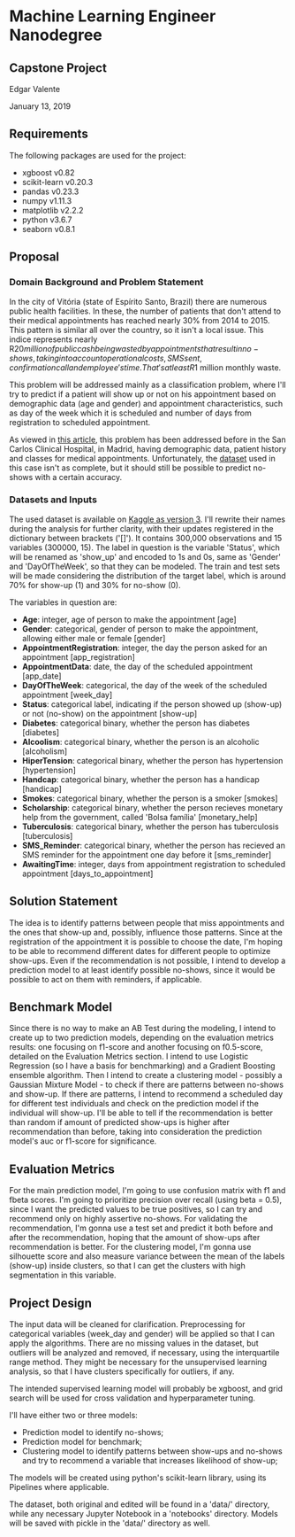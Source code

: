 # Machine Learning Engineer Nanodegree
## Capstone Project

Edgar Valente

January 13, 2019

## Requirements
The following packages are used for the project:
 - xgboost v0.82
 - scikit-learn v0.20.3
 - pandas v0.23.3
 - numpy v1.11.3
 - matplotlib v2.2.2
 - python v3.6.7
 - seaborn v0.8.1

## Proposal

### Domain Background and Problem Statement
In the city of Vitória (state of Espírito Santo, Brazil) there are numerous public health facilities. In these, the number of patients that don't attend to their medical appointments has reached nearly 30% from 2014 to 2015. This pattern is similar all over the country, so it isn't a local issue. This indice represents nearly R$20 million of public cash being wasted by appointments that result in no-shows, taking into account operational costs, SMS sent, confirmation call and employee's time. That's at least R$1 million monthly waste. 

This problem will be addressed mainly as a classification problem, where I'll try to predict if a patient will show up or not on his appointment based on demographic data (age and gender) and appointment characteristics, such as day of the week which it is scheduled and number of days from registration to scheduled appointment. 

As viewed in [this article](https://www.ijimai.org/journal/node/1623), this problem has been addressed before in the San Carlos Clinical Hospital, in Madrid, having demographic data, patient history and classes for medical appointments. Unfortunately, the [dataset](https://www.kaggle.com/joniarroba/noshowappointments/version/3) used in this case isn't as complete, but it should still be possible to predict no-shows with a certain accuracy. 

### Datasets and Inputs
The used dataset is available on [Kaggle as version 3](https://www.kaggle.com/joniarroba/noshowappointments/version/3).
I'll rewrite their names during the analysis for further clarity, with their updates registered in the dictionary between brackets ('[]'). It contains 300,000 observations and 15 variables (300000, 15). The label in question is the variable 'Status', which will be renamed as 'show_up' and encoded to 1s and 0s, same as 'Gender' and 'DayOfTheWeek', so that they can be modeled. The train and test sets will be made considering the distribution of the target label, which is around 70% for show-up (1) and 30% for no-show (0).

The variables in question are:
 - **Age**: integer, age of person to make the appointment [age]
 - **Gender**: categorical, gender of person to make the appointment, allowing either male or female [gender]
 - **AppointmentRegistration**: integer, the day the person asked for an appointment [app_registration]
 - **AppointmentData**: date, the day of the scheduled appointment [app_date]
 - **DayOfTheWeek**: categorical, the day of the week of the scheduled appointment [week_day]
 - **Status**: categorical label, indicating if the person showed up (show-up) or not (no-show) on the appointment [show-up]
 - **Diabetes**: categorical binary, whether the person has diabetes [diabetes]
 - **Alcoolism**: categorical binary, whether the person is an alcoholic [alcoholism]
 - **HiperTension**: categorical binary, whether the person has hypertension [hypertension]
 - **Handcap**: categorical binary, whether the person has a handicap [handicap]
 - **Smokes**: categorical binary, whether the person is a smoker [smokes]
 - **Scholarship**: categorical binary, whether the person recieves monetary help from the government, called 'Bolsa família' [monetary_help]
 - **Tuberculosis**: categorical binary, whether the person has tuberculosis [tuberculosis]
 - **SMS_Reminder**: categorical binary, whether the person has recieved an SMS reminder for the appointment one day before it [sms_reminder]
 - **AwaitingTime**: integer, days from appointment registration to scheduled appointment [days_to_appointment]

## Solution Statement
The idea is to identify patterns between people that miss appointments and the ones that show-up and, possibly, influence those patterns. Since at the registration of the appointment it is possible to choose the date, I'm hoping to be able to recommend different dates for different people to optimize show-ups. Even if the recommendation is not possible, I intend to develop a prediction model to at least identify possible no-shows, since it would be possible to act on them with reminders, if applicable.

## Benchmark Model
Since there is no way to make an AB Test during the modeling, I intend to create up to two prediction models, depending on the evaluation metrics results: one focusing on f1-score and another focusing on f0.5-score, detailed on the Evaluation Metrics section. I intend to use Logistic Regression (so I have a basis for benchmarking) and a Gradient Boosting ensemble algorithm.
Then I intend to create a clustering model - possibly a Gaussian Mixture Model - to check if there are patterns between no-shows and show-up. If there are patterns, I intend to recommend a scheduled day for different test individuals and check on the prediction model if the individual will show-up.
I'll be able to tell if the recommendation is better than random if amount of predicted show-ups is higher after recommendation than before, taking into consideration the prediction model's auc or f1-score for significance.

## Evaluation Metrics
For the main prediction model, I'm going to use confusion matrix with f1 and fbeta scores. I'm going to prioritize precision over recall (using beta = 0.5), since I want the predicted values to be true positives, so I can try and recommend only on highly assertive no-shows.
For validating the recommendation, I'm gonna use a test set and predict it both before and after the recommendation, hoping that the amount of show-ups after recommendation is better.
For the clustering model, I'm gonna use silhouette score and also measure variance between the mean of the labels (show-up) inside clusters, so that I can get the clusters with high segmentation in this variable.

## Project Design
The input data will be cleaned for clarification. Preprocessing for categorical variables (week_day and gender) will be applied so that I can apply the algorithms. There are no missing values in the dataset, but outliers will be analyzed and removed, if necessary, using the interquartile range method. They might be necessary for the unsupervised learning analysis, so that I have clusters specifically for outliers, if any. 

The intended supervised learning model will probably be xgboost, and grid search will be used for cross validation and hyperparameter tuning.

I'll have either two or three models:
 - Prediction model to identify no-shows;
 - Prediction model for benchmark;
 - Clustering model to identify patterns between show-ups and no-shows and try to recommend a variable that increases likelihood of show-up;

The models will be created using python's scikit-learn library, using its Pipelines where applicable.

The dataset, both original and edited will be found in a 'data/' directory, while any necessary Jupyter Notebook in a 'notebooks' directory.
Models will be saved with pickle in the 'data/' directory as well.
